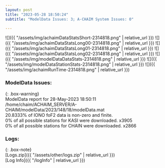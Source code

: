 ```yaml
---
layout: post
title: "2023-05-28 18:50:24"
subtitle: "ModelData Issues: 3; A-CHAIM System Issues: 0"

---
```


![]({{ "/assets/img/achaimDataStatsShort-2314818.png" | relative_url }})
![]({{ "/assets/img/achaimDataStatsLong00-2314818.png" | relative_url }})
![]({{ "/assets/img/achaimDataStatsLong01-2314818.png" | relative_url }})
![]({{ "/assets/img/achaimDataStatsLong02-2314818.png" | relative_url }})
![]({{ "/assets/img/modelDataDataStats-2314818.png" | relative_url }})
![]({{ "/assets/img/modelDataStationStats-2314818.png" | relative_url }})
![]({{ "/assets/img/achaimRunTime-2314818.png" | relative_url }})


### ModelData Issues:  
  
{: .box-warning}  
 ModelData report for 28-May-2023 18:50:11   
 /home/chaim/ACHAIM_SERVER/A-CHAIM/modelData/2023/148/18/modelData.mat   
 20.8333% of IONO foF2 data is non-zero and finite.   
 0% of all possible stations for KASI were downloaded. x3905   
 0% of all possible stations for CHAIN were downloaded. x2866   
  


### Logs:  
  
{: .box-note}  
[Logs.zip]({{ "/assets/other/logs.zip" | relative_url }})  
[Log Info]({{ "/logInfo" | relative_url }})  
